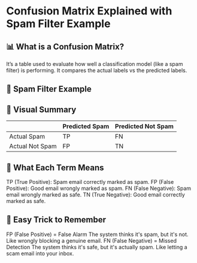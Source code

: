 # Confusion Matrix Explained with Spam Filter Example
## 📊 What is a Confusion Matrix?
It’s a table used to evaluate how well a classification model (like a spam filter) is performing. It compares the actual labels vs the predicted labels.
## 📧 Spam Filter Example
## 🎯 Visual Summary

|                | Predicted Spam | Predicted Not Spam |
|----------------|----------------|---------------------|
| Actual Spam    | TP             | FN                  |
| Actual Not Spam| FP             | TN                  |

## 🧠 What Each Term Means
TP (True Positive): Spam email correctly marked as spam.
FP (False Positive): Good email wrongly marked as spam.
FN (False Negative): Spam email wrongly marked as safe.
TN (True Negative): Good email correctly marked as safe.
## 🎯 Easy Trick to Remember
FP (False Positive) = False Alarm
The system thinks it's spam, but it's not.
Like wrongly blocking a genuine email.
FN (False Negative) = Missed Detection
The system thinks it's safe, but it's actually spam.
Like letting a scam email into your inbox.